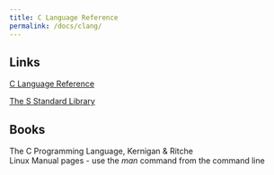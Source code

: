 ```yaml
---
title: C Language Reference
permalink: /docs/clang/
---
```


## Links 

[C Language Reference](https://www.gnu.org/software/gnu-c-manual/gnu-c-manual.html)  

[The S Standard Library](https://www.tutorialspoint.com/c_standard_library/index.htm)  

## Books

The C Programming Language, Kernigan & Ritche  
Linux Manual pages - use the *man* command from the command line  